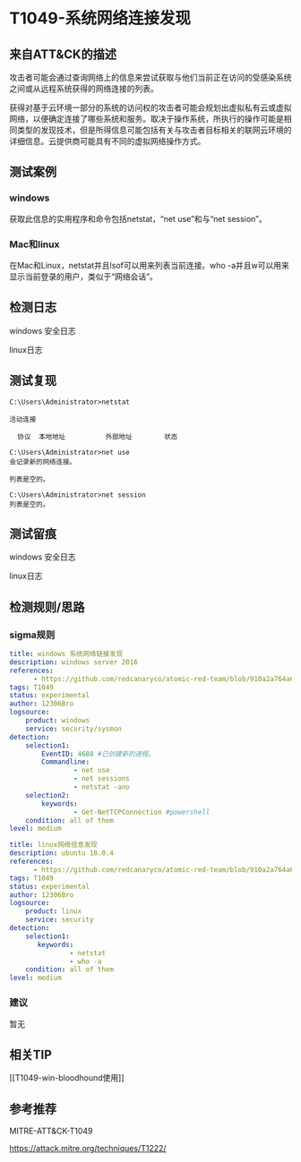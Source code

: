 # T1049-系统网络连接发现

## 来自ATT&CK的描述

攻击者可能会通过查询网络上的信息来尝试获取与他们当前正在访问的受感染系统之间或从远程系统获得的网络连接的列表。

获得对基于云环境一部分的系统的访问权的攻击者可能会规划出虚拟私有云或虚拟网络，以便确定连接了哪些系统和服务。取决于操作系统，所执行的操作可能是相同类型的发现技术，但是所得信息可能包括有关与攻击者目标相关的联网云环境的详细信息。云提供商可能具有不同的虚拟网络操作方式。

## 测试案例

### windows

获取此信息的实用程序和命令包括netstat，“net use”和与“net session”。

### Mac和linux

在Mac和Linux，netstat并且lsof可以用来列表当前连接。who -a并且w可以用来显示当前登录的用户，类似于“网络会话”。

## 检测日志

windows 安全日志

linux日志

## 测试复现

```dos
C:\Users\Administrator>netstat

活动连接

  协议  本地地址          外部地址        状态
```

```dos
C:\Users\Administrator>net use
会记录新的网络连接。

列表是空的。
```

```dos
C:\Users\Administrator>net session
列表是空的。
```

## 测试留痕

windows 安全日志

linux日志

## 检测规则/思路

### sigma规则

```yml
title: windows 系统网络链接发现
description: windows server 2016
references:
      - https://github.com/redcanaryco/atomic-red-team/blob/910a2a764a66b0905065d8bdedb04b37049a85db/atomics/T1049/T1049.md
tags: T1049
status: experimental
author: 12306Bro
logsource:
    product: windows
    service: security/sysmon
detection:
    selection1:
        EventID: 4688 #已创建新的进程。
        Commandline: 
                - net use
                - net sessions
                - netstat -ano
    selection2: 
        keywords:   
                - Get-NetTCPConnection #powershell
    condition: all of them
level: medium
```

```yml
title: linux网络信息发现
description: ubuntu 18.0.4
references:
      - https://github.com/redcanaryco/atomic-red-team/blob/910a2a764a66b0905065d8bdedb04b37049a85db/atomics/T1049/T1049.md
tags: T1049
status: experimental
author: 12306Bro
logsource:
    product: linux
    service: security
detection:
    selection1:
       keywords:
               - netstat
               - who -a
    condition: all of them
level: medium
```

### 建议

暂无

## 相关TIP

[[T1049-win-bloodhound使用]]

## 参考推荐

MITRE-ATT&CK-T1049

<https://attack.mitre.org/techniques/T1222/>
